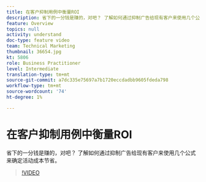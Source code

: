 ```yaml
---
title: 在客户抑制用例中衡量ROI
description: 省下的一分钱是赚的，对吧？ 了解如何通过抑制广告给现有客户来使用几个公式来确定活动成本节省。
feature: Overview
topics: null
activity: understand
doc-type: feature video
team: Technical Marketing
thumbnail: 36654.jpg
kt: 5806
role: Business Practitioner
level: Intermediate
translation-type: tm+mt
source-git-commit: a7dc335e75697a7b1720eccdadbb9605fdeda798
workflow-type: tm+mt
source-wordcount: '74'
ht-degree: 1%

---
```



# 在客户抑制用例中衡量ROI

省下的一分钱是赚的，对吧？ 了解如何通过抑制广告给现有客户来使用几个公式来确定活动成本节省。

>[!VIDEO](https://video.tv.adobe.com/v/36654/?quality=12&learn=on)
